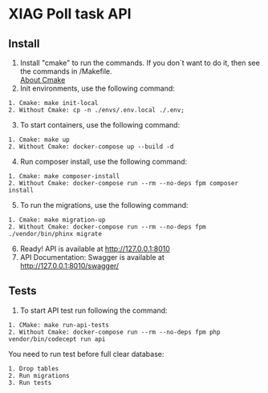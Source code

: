 # XIAG Poll task API

## Install

1. Install "cmake" to run the commands. If you don`t want to do it, then see the commands in /Makefile. 
</br> <a href='https://cmake.org/'>About Cmake</a> 
2. Init environments, use the following command:
```
1. Cmake: make init-local
2. Without Cmake: cp -n ./envs/.env.local ./.env;
```
3. To start containers, use the following command:
```
1. Cmake: make up
2. Without Cmake: docker-compose up --build -d
```
4. Run composer install, use the following command:
```
1. Cmake: make composer-install
2. Without Cmake: docker-compose run --rm --no-deps fpm composer install
```
5. To run the migrations, use the following command:
```
1. Cmake: make migration-up
2. Without Cmake: docker-compose run --rm --no-deps fpm ./vendor/bin/phinx migrate
```
6. Ready! API is available at http://127.0.0.1:8010
7. API Documentation: Swagger is available at http://127.0.0.1:8010/swagger/

## Tests

1. To start API test run following the command:
```
1. CMake: make run-api-tests
2. Without Cmake: docker-compose run --rm --no-deps fpm php vendor/bin/codecept run api
```
You need to run test before full clear database:
```
1. Drop tables
2. Run migrations
3. Run tests
```